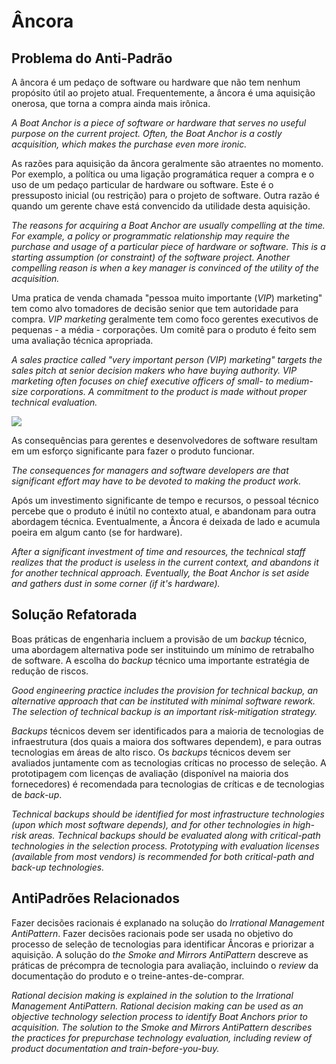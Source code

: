 # Âncora

## Problema do Anti-Padrão

A âncora é um pedaço de software ou hardware que não tem nenhum propósito útil ao projeto atual. Frequentemente, a âncora é uma aquisição onerosa, que torna a compra ainda mais irônica.

*A Boat Anchor is a piece of software or hardware that serves no useful purpose on the current project. Often, the Boat Anchor is a costly acquisition, which makes the purchase even more ironic.*

As razões para aquisição da âncora geralmente são atraentes no momento. Por exemplo, a política ou uma ligação programática requer a compra e o uso de um pedaço particular de hardware ou software. Este é o pressuposto inicial (ou restrição) para o projeto de software. Outra razão é quando um gerente chave está convencido da utilidade desta aquisição.

*The reasons for acquiring a Boat Anchor are usually compelling at the time. For example, a policy or programmatic relationship may require the purchase and usage of a particular piece of hardware or software. This is a starting assumption (or constraint) of the software project. Another compelling reason is when a key manager is convinced of the utility of the acquisition.*

Uma pratica de venda chamada "pessoa muito importante (_VIP_) marketing" tem como alvo tomadores de decisão senior que tem autoridade para compra. _VIP marketing_ geralmente tem como foco gerentes executivos de pequenas - a média - corporações. Um comitê para o produto é feito sem uma avaliação técnica apropriada.

*A sales practice called "very important person (VIP) marketing" targets the sales pitch at senior decision makers who have buying authority. VIP marketing often focuses on chief executive officers of small- to medium-size corporations. A commitment to the product is made without proper technical evaluation.*

![](https://sourcemaking.com/files/sm/images/anchor.jpg)

As consequências para gerentes e desenvolvedores de software resultam em um esforço significante para fazer o produto funcionar.

*The consequences for managers and software developers are that significant effort may have to be devoted to making the product work.*

Após um investimento significante de tempo e recursos, o pessoal técnico percebe que o produto é inútil no contexto atual, e abandonam para outra abordagem técnica. Eventualmente, a Âncora é deixada de lado e acumula poeira em algum canto (se for hardware).

*After a significant investment of time and resources, the technical staff realizes that the product is useless in the current context, and abandons it for another technical approach. Eventually, the Boat Anchor is set aside and gathers dust in some corner (if it's hardware).*

## Solução Refatorada

Boas práticas de engenharia incluem a provisão de um _backup_ técnico, uma abordagem alternativa pode ser instituindo um mínimo de retrabalho de software. A escolha do _backup_ técnico uma importante estratégia de redução de riscos.

*Good engineering practice includes the provision for technical backup, an alternative approach that can be instituted with minimal software rework. The selection of technical backup is an important risk-mitigation strategy.*

_Backups_ técnicos devem ser identificados para a maioria de tecnologias de infraestrutura (dos quais a maiora dos softwares dependem), e para outras tecnologias em áreas de alto risco. Os _backups_ técnicos devem ser avaliados juntamente com as tecnologias críticas no processo de seleção. A prototipagem com licenças de avaliação (disponível na maioria dos fornecedores) é recomendada para tecnologias de críticas e de tecnologias de _back-up_.

*Technical backups should be identified for most infrastructure technologies (upon which most software depends), and for other technologies in high-risk areas. Technical backups should be evaluated along with critical-path technologies in the selection process. Prototyping with evaluation licenses (available from most vendors) is recommended for both critical-path and back-up technologies.*

## AntiPadrões Relacionados

Fazer decisões racionais é explanado na solução do _Irrational Management AntiPattern_. Fazer decisões racionais pode ser usada no objetivo do processo de seleção de tecnologias para identificar Âncoras e priorizar a aquisição. A solução do _the Smoke and Mirrors AntiPattern_ descreve as práticas de précompra de tecnologia para avaliação, incluindo o _review_ da documentação do produto e o treine-antes-de-comprar.

*Rational decision making is explained in the solution to the Irrational Management AntiPattern. Rational decision making can be used as an objective technology selection process to identify Boat Anchors prior to acquisition. The solution to the Smoke and Mirrors AntiPattern describes the practices for prepurchase technology evaluation, including review of product documentation and train-before-you-buy.*

